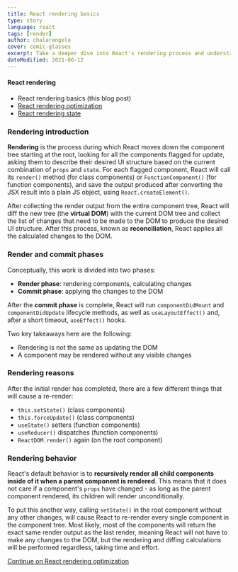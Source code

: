 ```yaml
---
title: React rendering basics
type: story
language: react
tags: [render]
author: chalarangelo
cover: comic-glasses
excerpt: Take a deeper dive into React's rendering process and understand the basics behind the popular JavaScript framework.
dateModified: 2021-06-12
---
```


#### React rendering

- React rendering basics (this blog post)
- [React rendering optimization](/blog/s/react-rendering-optimization)
- [React rendering state](/blog/s/react-rendering-state)


### Rendering introduction

**Rendering** is the process during which React moves down the component tree starting at the root, looking for all the components flagged for update, asking them to describe their desired UI structure based on the current combination of `props` and `state`. For each flagged component, React will call its `render()` method (for class components) or `FunctionComponent()` (for function components), and save the output produced after converting the JSX result into a plain JS object, using `React.createElement()`.

After collecting the render output from the entire component tree, React will diff the new tree (the **virtual DOM**) with the current DOM tree and collect the list of changes that need to be made to the DOM to produce the desired UI structure. After this process, known as **reconciliation**, React applies all the calculated changes to the DOM.

### Render and commit phases

Conceptually, this work is divided into two phases:

- **Render phase**: rendering components, calculating changes
- **Commit phase**: applying the changes to the DOM

After the **commit phase** is complete, React will run `componentDidMount` and `componentDidUpdate` lifecycle methods, as well as `useLayoutEffect()` and, after a short timeout, `useEffect()` hooks.

Two key takeaways here are the following:

- Rendering is not the same as updating the DOM
- A component may be rendered without any visible changes

### Rendering reasons

After the initial render has completed, there are a few different things that will cause a re-render:

- `this.setState()` (class components)
- `this.forceUpdate()` (class components)
- `useState()` setters (function components)
- `useReducer()` dispatches (function components)
- `ReactDOM.render()` again (on the root component)

### Rendering behavior

React's default behavior is to **recursively render all child components inside of it when a parent component is rendered**. This means that it does not care if a component's `props` have changed - as long as the parent component rendered, its children will render unconditionally.

To put this another way, calling `setState()` in the root component without any other changes, will cause React to re-render every single component in the component tree. Most likely, most of the components will return the exact same render output as the last render, meaning React will not have to make any changes to the DOM, but the rendering and diffing calculations will be performed regardless, taking time and effort.

[Continue on React rendering optimization](/blog/s/react-rendering-optimization)
